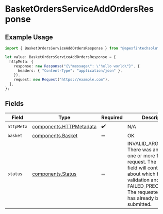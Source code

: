 # BasketOrdersServiceAddOrdersResponse

## Example Usage

```typescript
import { BasketOrdersServiceAddOrdersResponse } from "@apexfintechsolutions/ascend-sdk/models/operations";

let value: BasketOrdersServiceAddOrdersResponse = {
  httpMeta: {
    response: new Response("{\"message\": \"hello world\"}", {
      headers: { "Content-Type": "application/json" },
    }),
    request: new Request("https://example.com"),
  },
};
```

## Fields

| Field                                                                                                                                                                                                                                   | Type                                                                                                                                                                                                                                    | Required                                                                                                                                                                                                                                | Description                                                                                                                                                                                                                             |
| --------------------------------------------------------------------------------------------------------------------------------------------------------------------------------------------------------------------------------------- | --------------------------------------------------------------------------------------------------------------------------------------------------------------------------------------------------------------------------------------- | --------------------------------------------------------------------------------------------------------------------------------------------------------------------------------------------------------------------------------------- | --------------------------------------------------------------------------------------------------------------------------------------------------------------------------------------------------------------------------------------- |
| `httpMeta`                                                                                                                                                                                                                              | [components.HTTPMetadata](../../models/components/httpmetadata.md)                                                                                                                                                                      | :heavy_check_mark:                                                                                                                                                                                                                      | N/A                                                                                                                                                                                                                                     |
| `basket`                                                                                                                                                                                                                                | [components.Basket](../../models/components/basket.md)                                                                                                                                                                                  | :heavy_minus_sign:                                                                                                                                                                                                                      | OK                                                                                                                                                                                                                                      |
| `status`                                                                                                                                                                                                                                | [components.Status](../../models/components/status.md)                                                                                                                                                                                  | :heavy_minus_sign:                                                                                                                                                                                                                      | INVALID_ARGUMENT: There was an issue with one or more fields in the request.  The message field will contain details about which field failed validation and why.<br/>FAILED_PRECONDITION: The requested basket has already been submitted. |